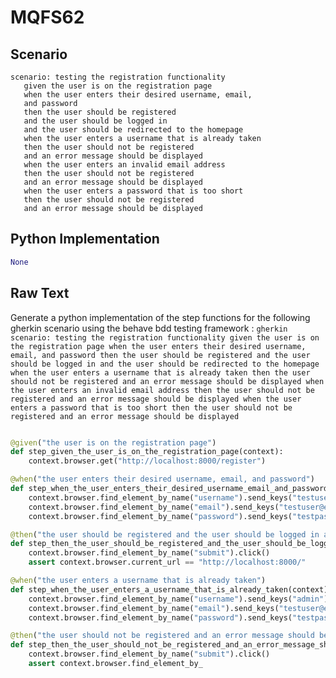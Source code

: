 # MQFS62
## Scenario
```gherkin
scenario: testing the registration functionality 
   given the user is on the registration page 
   when the user enters their desired username, email, 
   and password 
   then the user should be registered 
   and the user should be logged in 
   and the user should be redirected to the homepage 
   when the user enters a username that is already taken 
   then the user should not be registered 
   and an error message should be displayed 
   when the user enters an invalid email address 
   then the user should not be registered 
   and an error message should be displayed 
   when the user enters a password that is too short 
   then the user should not be registered 
   and an error message should be displayed
```


## Python Implementation
```python
None
```


## Raw Text
Generate a python implementation of the step functions for the following gherkin scenario using the behave bdd testing framework : ```gherkin scenario: testing the registration functionality given the user is on the registration page when the user enters their desired username, email, and password then the user should be registered and the user should be logged in and the user should be redirected to the homepage when the user enters a username that is already taken then the user should not be registered and an error message should be displayed when the user enters an invalid email address then the user should not be registered and an error message should be displayed when the user enters a password that is too short then the user should not be registered and an error message should be displayed ```



```python from behave import given, when, then

@given("the user is on the registration page")
def step_given_the_user_is_on_the_registration_page(context):
    context.browser.get("http://localhost:8000/register")

@when("the user enters their desired username, email, and password")
def step_when_the_user_enters_their_desired_username_email_and_password(context):
    context.browser.find_element_by_name("username").send_keys("testuser")
    context.browser.find_element_by_name("email").send_keys("testuser@example.com")
    context.browser.find_element_by_name("password").send_keys("testpassword")

@then("the user should be registered and the user should be logged in and the user should be redirected to the homepage")
def step_then_the_user_should_be_registered_and_the_user_should_be_logged_in_and_the_user_should_be_redirected_to_the_homepage(context):
    context.browser.find_element_by_name("submit").click()
    assert context.browser.current_url == "http://localhost:8000/"

@when("the user enters a username that is already taken")
def step_when_the_user_enters_a_username_that_is_already_taken(context):
    context.browser.find_element_by_name("username").send_keys("admin")
    context.browser.find_element_by_name("email").send_keys("testuser@example.com")
    context.browser.find_element_by_name("password").send_keys("testpassword")

@then("the user should not be registered and an error message should be displayed")
def step_then_the_user_should_not_be_registered_and_an_error_message_should_be_displayed(context):
    context.browser.find_element_by_name("submit").click()
    assert context.browser.find_element_by_
